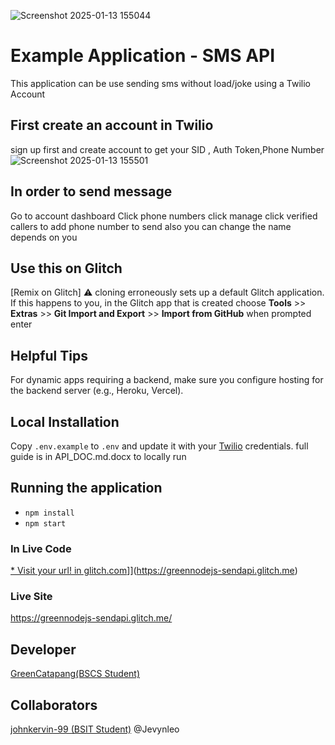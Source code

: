 ![Screenshot 2025-01-13 155044](https://github.com/user-attachments/assets/95d8da84-5881-4a5d-bed2-b54d0e28e76a)
# Example Application - SMS API

This application can be use sending sms without load/joke using a Twilio Account

## First create an account in Twilio
sign up first and create account to get your SID , Auth Token,Phone Number
![Screenshot 2025-01-13 155501](https://github.com/user-attachments/assets/cd77ab71-73f7-4296-afab-11562db51144)


## In order to send message 
Go to account dashboard Click phone numbers click manage click  verified callers to add phone number to send also you can change the name depends on you

## Use this on Glitch
[Remix on Glitch]
⚠️ cloning erroneously sets up a default Glitch application. If this happens to you, in the Glitch app that is created choose **Tools** >> **Extras** >> **Git Import and Export** >> **Import from GitHub** when prompted enter  `
`
## Helpful Tips
For dynamic apps requiring a backend, make sure you configure hosting for the backend server (e.g., Heroku, Vercel).

## Local Installation

Copy `.env.example` to `.env` and update it with your [Twilio](https://twilio.com) credentials.
full guide is in API_DOC.md.docx to locally run

## Running the application

* `npm install`
* `npm start`

### In Live Code
[* Visit your url! in glitch.com](https://glitch.com/edit/#!/greennodejs-sendapi)]](https://greennodejs-sendapi.glitch.me)
### Live Site
https://greennodejs-sendapi.glitch.me/

## Developer
[GreenCatapang(BSCS Student)](https://github.com/GreenTeoxon)

## Collaborators
[johnkervin-99 (BSIT Student)](https://github.com/johnkervin-99 )
@Jevynleo
